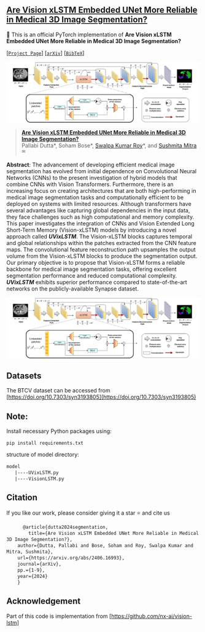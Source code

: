 ## [Are Vision xLSTM Embedded UNet More Reliable in Medical 3D Image Segmentation?](https://arxiv.org/abs/2406.16993)

:pushpin: This is an official PyTorch implementation of **Are Vision xLSTM Embedded UNet More Reliable in Medical 3D Image Segmentation?**

[[`Project Page`](https://u-vixlstm.github.io/)] [[`arXiv`](https://arxiv.org/abs/2406.16993)] [[`BibTeX`](#citation)]

![Architecture](uvixlstm.jpg)

> [**Are Vision xLSTM Embedded UNet More Reliable in Medical 3D Image Segmentation?**](https://arxiv.org/abs/2406.02918)<br>
> Pallabi Dutta\*, Soham Bose\*, [Swalpa Kumar Roy](https://swalpa.github.io/)\*, and [Sushmita Mitra](https://www.isical.ac.in/~sushmita/)<sup>✉</sup><br>

**Abstract**: The advancement of developing efficient medical image segmentation has evolved from initial dependence on Convolutional Neural Networks (CNNs) to the present investigation of hybrid models that combine CNNs with Vision Transformers. Furthermore, there is an increasing focus on creating architectures that are both high-performing in medical image segmentation tasks and computationally efficient to be deployed on systems with limited resources. Although transformers have several advantages like capturing global dependencies in the input data, they face challenges such as high computational and memory complexity. This paper investigates the integration of CNNs and Vision Extended Long Short-Term Memory (Vision-xLSTM) models by introducing a novel approach called **_UVixLSTM_**. The Vision-xLSTM blocks captures temporal and global relationships within the patches extracted from the CNN feature maps. The convolutional feature reconstruction path upsamples the output volume from the Vision-xLSTM blocks to produce the segmentation output. Our primary objective is to propose that Vision-xLSTM forms a reliable backbone for medical image segmentation tasks, offering excellent segmentation performance and reduced computational complexity. **_UVixLSTM_** exhibits superior performance compared to state-of-the-art networks on the publicly-available Synapse dataset.

![Architecture](uvixlstm.jpg)

## Datasets

The BTCV dataset can be accessed from [https://doi.org/10.7303/syn3193805](https://doi.org/10.7303/syn3193805)

## Note:
Install necessary Python packages using:
```
pip install requirements.txt

```
structure of model directory:
```
model
   |----UVixLSTM.py
   |----VisionLSTM.py

```
## Citation
If you like our work, please consider giving it a star ⭐ and cite us

          @article{dutta2024segmentation,
        	title={Are Vision xLSTM Embedded UNet More Reliable in Medical 3D Image Segmentation?},
		author={Dutta, Pallabi and Bose, Soham and Roy, Swalpa Kumar and Mitra, Sushmita},
		url={https://arxiv.org/abs/2406.16993}, 
  		journal={arXiv},
		pp.={1-9},
		year={2024}
		}

## Acknowledgement

Part of this code is implementation from [https://github.com/nx-ai/vision-lstm]
